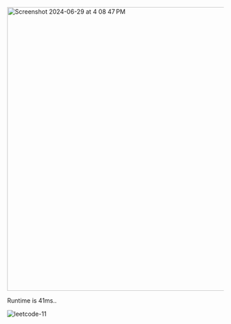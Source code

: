 <img width="660" alt="Screenshot 2024-06-29 at 4 08 47 PM" src="https://github.com/boseongkang/leetcode/assets/50917797/33553042-0279-45f3-b4ce-a0e8c306d604">

Runtime is 41ms..

![leetcode-11](https://github.com/boseongkang/leetcode/assets/50917797/eca12100-1199-4067-8dd0-eefa8873740b)

